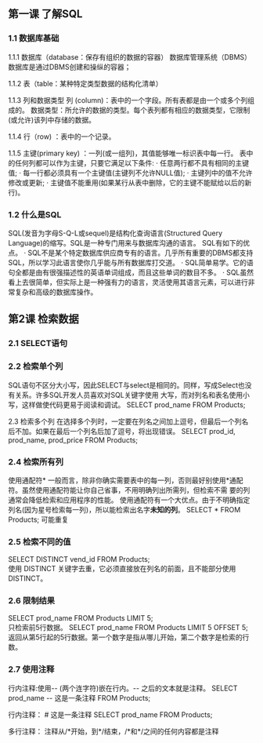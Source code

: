 ## 第一课 了解SQL
### 1.1 数据库基础
1.1.1 数据库（database：保存有组织的数据的容器）
数据库管理系统（DBMS）
数据库是通过DBMS创建和操纵的容器；

1.1.2 表（table：某种特定类型数据的结构化清单）

1.1.3 列和数据类型
列 (column)：表中的一个字段。所有表都是由一个或多个列组成的。
数据类型：所允许的数据的类型。每个表列都有相应的数据类型，它限制(或允许)该列中存储的数据。

1.1.4 行（row) ：表中的一个记录。

1.1.5 主键(primary key) ：一列(或一组列)，其值能够唯一标识表中每一行。
表中的任何列都可以作为主键，只要它满足以下条件:
· 任意两行都不具有相同的主键值;
· 每一行都必须具有一个主键值(主键列不允许NULL值);
· 主键列中的值不允许修改或更新;
· 主键值不能重用(如果某行从表中删除，它的主键不能赋给以后的新行)。


### 1.2 什么是SQL
SQL(发音为字母S-Q-L或sequel)是结构化查询语言(Structured Query Language)的缩写。SQL是一种专门用来与数据库沟通的语言。
SQL有如下的优点。
· SQL不是某个特定数据库供应商专有的语言。几乎所有重要的DBMS都支持SQL，所以学习此语言使你几乎能与所有数据库打交道。
· SQL简单易学。它的语句全都是由有很强描述性的英语单词组成，而且这些单词的数目不多。
· SQL虽然看上去很简单，但实际上是一种强有力的语言，灵活使用其语言元素，可以进行非常复杂和高级的数据库操作。



## 第2课 检索数据
### 2.1 SELECT语句

### 2.2 检索单个列
SQL语句不区分大小写，因此SELECT与select是相同的。同样，写成Select也没有关系。许多SQL开发人员喜欢对SQL关键字使用 大写，而对列名和表名使用小写，这样做使代码更易于阅读和调试。
SELECT prod_name FROM Products;

2.3 检索多个列
在选择多个列时，一定要在列名之间加上逗号，但最后一个列名后不加。如果在最后一个列名后加了逗号，将出现错误。
SELECT prod_id, prod_name, prod_price FROM Products;

### 2.4 检索所有列
使用通配符*
一般而言，除非你确实需要表中的每一列，否则最好别使用*通配符。虽然使用通配符能让你自己省事，不用明确列出所需列，但检索不需 要的列通常会降低检索和应用程序的性能。
使用通配符有一个大优点。由于不明确指定列名(因为星号检索每一列)，所以能检索出名字**未知的列**。
SELECT * FROM Products;                  可能重复

### 2.5 检索不同的值
SELECT DISTINCT vend_id FROM Products;   
使用 DISTINCT 关键字去重，它必须直接放在列名的前面，且不能部分使用DISTINCT。

### 2.6 限制结果
SELECT prod_name FROM Products LIMIT 5;     
只检索前5行数据。
SELECT prod_name FROM Products LIMIT 5 OFFSET 5;  返回从第5行起的5行数据。第一个数字是指从哪儿开始，第二个数字是检索的行数。

### 2.7 使用注释
行内注释:使用-- (两个连字符)嵌在行内。-- 之后的文本就是注释。
SELECT prod_name -- 这是一条注释
FROM Products;

行内注释：
    # 这是一条注释
    SELECT prod_name
    FROM Products;

多行注释：
注释从/\*开始，到\*/结束，/\*和\*/之间的任何内容都是注释
